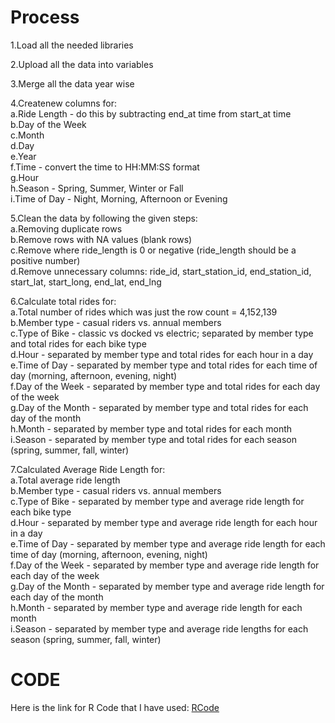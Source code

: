 # Process 
1.Load all the needed libraries

2.Upload all the data into variables

3.Merge all the data year wise

4.Createnew columns for:<br/>
  a.Ride Length - do this by subtracting end_at time from start_at time<br/>
  b.Day of the Week<br/>
  c.Month<br/>
  d.Day<br/>
  e.Year<br/>
  f.Time - convert the time to HH:MM:SS format<br/>
  g.Hour<br/>
  h.Season - Spring, Summer, Winter or Fall<br/>
  i.Time of Day - Night, Morning, Afternoon or Evening<br/>
  
5.Clean the data by following the given steps:<br/>
  a.Removing duplicate rows<br/>
  b.Remove rows with NA values (blank rows)<br/>
  c.Remove where ride_length is 0 or negative (ride_length should be a positive number)<br/>
  d.Remove unnecessary columns: ride_id, start_station_id, end_station_id, start_lat, start_long, end_lat, end_lng<br/>
  
6.Calculate total rides for:<br/>
  a.Total number of rides which was just the row count = 4,152,139<br/>
  b.Member type - casual riders vs. annual members<br/>
  c.Type of Bike - classic vs docked vs electric; separated by member type and total rides for each bike type<br/>
  d.Hour - separated by member type and total rides for each hour in a day<br/>
  e.Time of Day - separated by member type and total rides for each time of day (morning, afternoon, evening, night)<br/>
  f.Day of the Week - separated by member type and total rides for each day of the week<br/>
  g.Day of the Month - separated by member type and total rides for each day of the month<br/>
  h.Month - separated by member type and total rides for each month<br/>
  i.Season - separated by member type and total rides for each season (spring,  summer, fall, winter)<br/>

7.Calculated Average Ride Length for:<br/>
  a.Total average ride length<br/>
  b.Member type - casual riders vs. annual members<br/> 
  c.Type of Bike - separated by member type and average ride length for each bike type<br/>
  d.Hour - separated by member type and average ride length for each hour in a day<br/>
  e.Time of Day - separated by member type and average ride length for each time of day (morning, afternoon, evening, night)<br/>
  f.Day of the Week - separated by member type and average ride length for each day of the week<br/>
  g.Day of the Month - separated by member type and average ride length for each day of the month<br/>
  h.Month - separated by member type and average ride length for each month<br/>
  i.Season - separated by member type and average ride lengths for each season (spring,  summer, fall, winter)<br/>


# CODE
Here is the link for R Code that I have used: [RCode](https://github.com/AADITYAPRABALCHAWLA/GOOGLE-DATA-ANALYSIS-CAPSTONE-PROJECT/blob/main/RCode.R)
